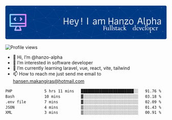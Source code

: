 ![Header](./github-header-image.png)

![Profile views](https://gpvc.arturio.dev/hanzo-alpha)

- 👋 Hi, I’m @hanzo-alpha
- 👀 I’m interested in software developer
- 🌱 I’m currently learning laravel, vue, react, vite, tailwind
- 📫 How to reach me just send me email to hansen.makangiras@hotmail.com 

<!---
hanzo-alpha/hanzo-alpha is a ✨ special ✨ repository because its `README.md` (this file) appears on your GitHub profile.
You can click the Preview link to take a look at your changes.
--->

<!--START_SECTION:waka-->

```txt
PHP              5 hrs 11 mins   ███████████████████████░░   91.76 %
Bash             10 mins         ▓░░░░░░░░░░░░░░░░░░░░░░░░   03.18 %
.env file        7 mins          ▓░░░░░░░░░░░░░░░░░░░░░░░░   02.09 %
JSON             4 mins          ▒░░░░░░░░░░░░░░░░░░░░░░░░   01.43 %
XML              3 mins          ▒░░░░░░░░░░░░░░░░░░░░░░░░   00.91 %
```

<!--END_SECTION:waka-->

